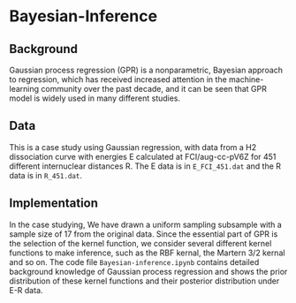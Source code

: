 # Bayesian-Inference

## Background

Gaussian process regression (GPR) is a nonparametric, Bayesian approach to regression, which has received increased attention in the machine-learning community over the past decade, and it can be seen that GPR model is widely used in many different studies.  

## Data

This is a case study using Gaussian regression, with data from a H2 dissociation curve with energies E calculated at FCI/aug-cc-pV6Z for 451 different internuclear distances R. The E data is in `E_FCI_451.dat` and the R data is in `R_451.dat`.   

## Implementation

In the case studying, We have drawn a uniform sampling subsample with a sample size of 17 from the original data.  Since the essential part of GPR is the selection of the kernel function, we consider several different kernel functions to make inference, such as the RBF kernal, the Martern 3/2 kernal and so on. The code file `Bayesian-inference.ipynb` contains detailed background knowledge of Gaussian process regression and shows the prior distribution of these kernel functions and their posterior distribution under E-R data.
